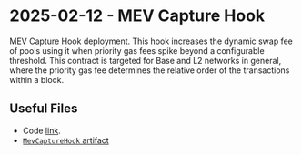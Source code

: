 # 2025-02-12 - MEV Capture Hook

MEV Capture Hook deployment. This hook increases the dynamic swap fee of pools using it when priority gas fees spike beyond a configurable threshold.
This contract is targeted for Base and L2 networks in general, where the priority gas fee determines the relative order of the transactions within a block.

## Useful Files

- Code [link](https://github.com/balancer/balancer-v3-monorepo/commit/02de03d6a7125aa11577b8d747b908f232655884).
- [`MevCaptureHook` artifact](./artifact/MevCaptureHook.json)
